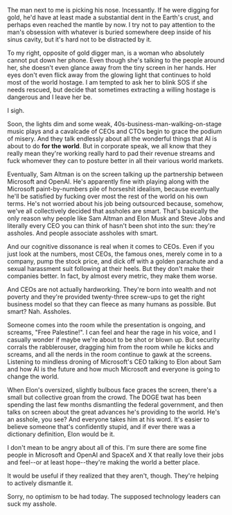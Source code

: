 The man next to me is picking his nose. Incessantly. If he were digging for gold, he'd have at least made a substantial dent in the Earth's crust, and perhaps even reached the mantle by now. I try not to pay attention to the man's obsession with whatever is buried somewhere deep inside of his sinus cavity, but it's hard not to be distracted by it. 

To my right, opposite of gold digger man, is a woman who absolutely cannot put down her phone. Even though she's talking to the people around her, she doesn't even glance away from the tiny screen in her hands. Her eyes don't even flick away from the glowing light that continues to hold most of the world hostage. I am tempted to ask her to blink SOS if she needs rescued, but decide that sometimes extracting a willing hostage is dangerous and I leave her be. 

I sigh. 

Soon, the lights dim and some weak, 40s-business-man-walking-on-stage music plays and a cavalcade of CEOs and CTOs begin to grace the podium of misery. And they talk endlessly about all the wonderful things that AI is about to do <b>for the world</b>. But in corporate speak, we all know that they really mean they're working really hard to pad their revenue streams and fuck whomever they can to posture better in all their various world markets. 

Eventually, Sam Altman is on the screen talking up the partnership between Microsoft and OpenAI. He's apparently fine with playing along with the Microsoft paint-by-numbers pile of horseshit idealism, because eventually he'll be satisfied by fucking over most the rest of the world on his own terms. He's not worried about his job being outsourced because, somehow, we've all collectively decided that assholes are smart. That's basically the only reason why people like Sam Altman and Elon Musk and Steve Jobs and literally every CEO you can think of hasn't been shot into the sun: they're assholes. And people associate assholes with smart. 

And our cognitive dissonance is real when it comes to CEOs. Even if you just look at the numbers, most CEOs, the famous ones, merely come in to a company, pump the stock price, and dick off with a golden parachute and a sexual harassment suit following at their heels.  But they don't make their companies better. In fact, by almost every metric, they make them worse. 

And CEOs are not actually hardworking. They're born into wealth and not poverty and they're provided twenty-three screw-ups to get the right business model so that they can fleece as many humans as possible. But smart? Nah. Assholes. 

Someone comes into the room while the presentation is ongoing, and screams, "Free Palestine!". I can feel and hear the rage in his voice, and I casually wonder if maybe we're about to be shot or blown up. But security corrals the rabblerouser, dragging him from the room while he kicks and screams, and all the nerds in the room continue to gawk at the screens. Listening to mindless droning of Microsoft's CEO talking to Elon about Sam and how AI is the future and how much Microsoft and everyone is going to change the world. 

When Elon's oversized, slightly bulbous face graces the screen, there's a small but collective groan from the crowd. The DOGE twat has been spending the last few months dismantling the federal government, and then talks on screen about the great advances he's providing to the world. He's an asshole, you see? And everyone takes him at his word. It's easier to believe someone that's confidently stupid, and if ever there was a dictionary definition, Elon would be it. 

I don't mean to be angry about all of this. I'm sure there are some fine people in Microsoft and OpenAI and SpaceX and X that really love their jobs and feel--or at least hope--they're making the world a better place. 

It would be useful if they realized that they aren't, though. They're helping to actively dismantle it. 

<div class="optimist">
Sorry, no optimism to be had today. The supposed technology leaders can suck my asshole.
</div>